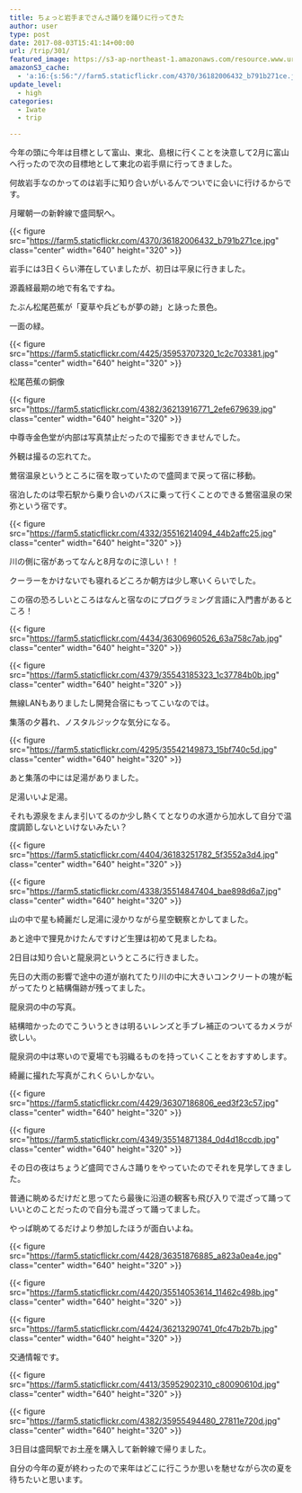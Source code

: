 ```yaml
---
title: ちょっと岩手までさんさ踊りを踊りに行ってきた
author: user
type: post
date: 2017-08-03T15:41:14+00:00
url: /trip/301/
featured_image: https://s3-ap-northeast-1.amazonaws.com/resource.www.uranari.io/wp-content/uploads/2017/08/36182006432_b791b271ce-1.jpg
amazonS3_cache:
  - 'a:16:{s:56:"//farm5.staticflickr.com/4370/36182006432_b791b271ce.jpg";a:1:{s:9:"timestamp";i:1501774701;}s:56:"//farm5.staticflickr.com/4425/35953707320_1c2c703381.jpg";a:1:{s:9:"timestamp";i:1501774701;}s:56:"//farm5.staticflickr.com/4382/36213916771_2efe679639.jpg";a:1:{s:9:"timestamp";i:1501774701;}s:56:"//farm5.staticflickr.com/4332/35516214094_44b2affc25.jpg";a:1:{s:9:"timestamp";i:1501774701;}s:56:"//farm5.staticflickr.com/4434/36306960526_63a758c7ab.jpg";a:1:{s:9:"timestamp";i:1501774701;}s:56:"//farm5.staticflickr.com/4379/35543185323_1c37784b0b.jpg";a:1:{s:9:"timestamp";i:1501774701;}s:56:"//farm5.staticflickr.com/4295/35542149873_15bf740c5d.jpg";a:1:{s:9:"timestamp";i:1501774701;}s:56:"//farm5.staticflickr.com/4404/36183251782_5f3552a3d4.jpg";a:1:{s:9:"timestamp";i:1501774701;}s:56:"//farm5.staticflickr.com/4338/35514847404_bae898d6a7.jpg";a:1:{s:9:"timestamp";i:1501774701;}s:56:"//farm5.staticflickr.com/4429/36307186806_eed3f23c57.jpg";a:1:{s:9:"timestamp";i:1501774701;}s:56:"//farm5.staticflickr.com/4349/35514871384_0d4d18ccdb.jpg";a:1:{s:9:"timestamp";i:1501774701;}s:56:"//farm5.staticflickr.com/4428/36351876885_a823a0ea4e.jpg";a:1:{s:9:"timestamp";i:1501774701;}s:56:"//farm5.staticflickr.com/4420/35514053614_11462c498b.jpg";a:1:{s:9:"timestamp";i:1501774701;}s:56:"//farm5.staticflickr.com/4424/36213290741_0fc47b2b7b.jpg";a:1:{s:9:"timestamp";i:1501774701;}s:56:"//farm5.staticflickr.com/4413/35952902310_c80090610d.jpg";a:1:{s:9:"timestamp";i:1501774701;}s:56:"//farm5.staticflickr.com/4382/35955494480_27811e720d.jpg";a:1:{s:9:"timestamp";i:1501774701;}}'
update_level:
  - high
categories:
  - Iwate
  - trip

---
```

今年の頭に今年は目標として富山、東北、島根に行くことを決意して2月に富山へ行ったので次の目標地として東北の岩手県に行ってきました。
  
何故岩手なのかってのは岩手に知り合いがいるんでついでに会いに行けるからです。
  
月曜朝一の新幹線で盛岡駅へ。
  
{{< figure src="https://farm5.staticflickr.com/4370/36182006432_b791b271ce.jpg" class="center" width="640" height="320" >}}

岩手には3日くらい滞在していましたが、初日は平泉に行きました。

源義経最期の地で有名ですね。

たぶん松尾芭蕉が「夏草や兵どもが夢の跡」と詠った景色。

一面の緑。

{{< figure src="https://farm5.staticflickr.com/4425/35953707320_1c2c703381.jpg" class="center" width="640" height="320" >}}

松尾芭蕉の銅像

{{< figure src="https://farm5.staticflickr.com/4382/36213916771_2efe679639.jpg" class="center" width="640" height="320" >}}

中尊寺金色堂が内部は写真禁止だったので撮影できませんでした。

外観は撮るの忘れてた。

鶯宿温泉というところに宿を取っていたので盛岡まで戻って宿に移動。

宿泊したのは雫石駅から乗り合いのバスに乗って行くことのできる鶯宿温泉の栄弥という宿です。

{{< figure src="https://farm5.staticflickr.com/4332/35516214094_44b2affc25.jpg" class="center" width="640" height="320" >}}

川の側に宿があってなんと8月なのに涼しい！！

クーラーをかけないでも寝れるどころか朝方は少し寒いくらいでした。

この宿の恐ろしいところはなんと宿なのにプログラミング言語に入門書があるところ！

{{< figure src="https://farm5.staticflickr.com/4434/36306960526_63a758c7ab.jpg" class="center" width="640" height="320" >}}

{{< figure src="https://farm5.staticflickr.com/4379/35543185323_1c37784b0b.jpg" class="center" width="640" height="320" >}}

無線LANもありましたし開発合宿にもってこいなのでは。

集落の夕暮れ、ノスタルジックな気分になる。

{{< figure src="https://farm5.staticflickr.com/4295/35542149873_15bf740c5d.jpg" class="center" width="640" height="320" >}}

あと集落の中には足湯がありました。

足湯いいよ足湯。

それも源泉をまんま引いてるのか少し熱くてとなりの水道から加水して自分で温度調節しないといけないみたい？

{{< figure src="https://farm5.staticflickr.com/4404/36183251782_5f3552a3d4.jpg" class="center" width="640" height="320" >}}

{{< figure src="https://farm5.staticflickr.com/4338/35514847404_bae898d6a7.jpg" class="center" width="640" height="320" >}}

山の中で星も綺麗だし足湯に浸かりながら星空観察とかしてました。

あと途中で狸見かけたんですけど生狸は初めて見ましたね。

2日目は知り合いと龍泉洞というところに行きました。

先日の大雨の影響で途中の道が崩れてたり川の中に大きいコンクリートの塊が転がってたりと結構傷跡が残ってました。

龍泉洞の中の写真。

結構暗かったのでこういうときは明るいレンズと手ブレ補正のついてるカメラが欲しい。

龍泉洞の中は寒いので夏場でも羽織るものを持っていくことをおすすめします。

綺麗に撮れた写真がこれくらいしかない。

{{< figure src="https://farm5.staticflickr.com/4429/36307186806_eed3f23c57.jpg" class="center" width="640" height="320" >}}

{{< figure src="https://farm5.staticflickr.com/4349/35514871384_0d4d18ccdb.jpg" class="center" width="640" height="320" >}}

その日の夜はちょうど盛岡でさんさ踊りをやっていたのでそれを見学してきました。

普通に眺めるだけだと思ってたら最後に沿道の観客も飛び入りで混ざって踊っていいとのことだったので自分も混ざって踊ってました。

やっぱ眺めてるだけより参加したほうが面白いよね。

{{< figure src="https://farm5.staticflickr.com/4428/36351876885_a823a0ea4e.jpg" class="center" width="640" height="320" >}}

{{< figure src="https://farm5.staticflickr.com/4420/35514053614_11462c498b.jpg" class="center" width="640" height="320" >}}

{{< figure src="https://farm5.staticflickr.com/4424/36213290741_0fc47b2b7b.jpg" class="center" width="640" height="320" >}}

交通情報です。

{{< figure src="https://farm5.staticflickr.com/4413/35952902310_c80090610d.jpg" class="center" width="640" height="320" >}}

{{< figure src="https://farm5.staticflickr.com/4382/35955494480_27811e720d.jpg" class="center" width="640" height="320" >}}

3日目は盛岡駅でお土産を購入して新幹線で帰りました。

自分の今年の夏が終わったので来年はどこに行こうか思いを馳せながら次の夏を待ちたいと思います。